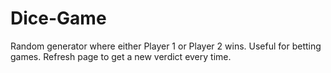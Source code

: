 # Dice-Game
Random generator where either Player 1 or Player 2 wins. Useful for betting games.
Refresh page to get a new verdict every time.
